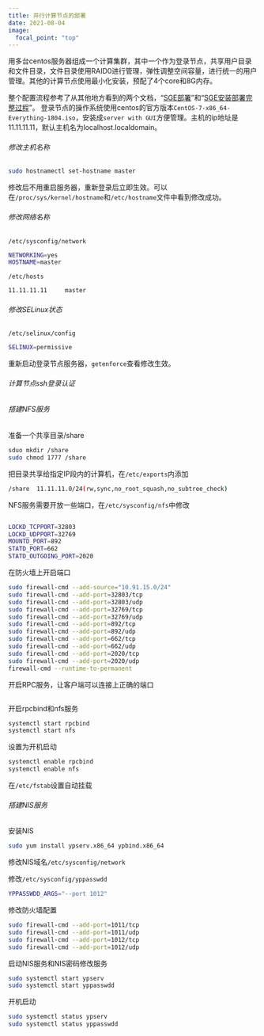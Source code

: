 ```yaml
---
title: 并行计算节点的部署
date: 2021-08-04
image:
  focal_point: "top"
---
```


用多台centos服务器组成一个计算集群，其中一个作为登录节点，共享用户目录和文件目录，文件目录使用RAID0进行管理，弹性调整空间容量，进行统一的用户管理。其他的计算节点使用最小化安装，预配了4个core和8G内存。

<!--more-->

整个配置流程参考了从其他地方看到的两个文档，“[SGE部署](http://www.chenlianfu.com/?p=2441)”和“[SGE安装部署完整过程](https://www.bilibili.com/read/cv9991574)”。
登录节点的操作系统使用centos的官方版本`CentOS-7-x86_64-Everything-1804.iso`，安装成`server with GUI`方便管理。主机的ip地址是11.11.11.11，默认主机名为localhost.localdomain。
###### 修改主机名称

```bash
sudo hostnamectl set-hostname master
```
修改后不用重启服务器，重新登录后立即生效。可以在`/proc/sys/kernel/hostname`和`/etc/hostname`文件中看到修改成功。
###### 修改网络名称
 `/etc/sysconfig/network`
```bash
NETWORKING=yes
HOSTNAME=master
```
`/etc/hosts`
```bash
11.11.11.11     master
```
###### 修改SELinux状态
`/etc/selinux/config`
```bash
SELINUX=permissive
```
重新启动登录节点服务器，`getenforce`查看修改生效。
###### 计算节点ssh登录认证
###### 搭建NFS服务
准备一个共享目录/share
```bash
sduo mkdir /share
sudo chmod 1777 /share
```
把目录共享给指定IP段内的计算机，在`/etc/exports`内添加
```bash
/share	11.11.11.0/24(rw,sync,no_root_squash,no_subtree_check)
```
NFS服务需要开放一些端口，在`/etc/sysconfig/nfs`中修改
```bash

LOCKD_TCPPORT=32803
LOCKD_UDPPORT=32769
MOUNTD_PORT=892
STATD_PORT=662
STATD_OUTGOING_PORT=2020

```
在防火墙上开启端口
```bash
sudo firewall-cmd --add-source="10.91.15.0/24"
sudo firewall-cmd --add-port=32803/tcp
sudo firewall-cmd --add-port=32803/udp
sudo firewall-cmd --add-port=32769/tcp
sudo firewall-cmd --add-port=32769/udp
sudo firewall-cmd --add-port=892/tcp
sudo firewall-cmd --add-port=892/udp
sudo firewall-cmd --add-port=662/tcp
sudo firewall-cmd --add-port=662/udp
sudo firewall-cmd --add-port=2020/tcp
sudo firewall-cmd --add-port=2020/udp
firewall-cmd --runtime-to-permanent
```
开启RPC服务，让客户端可以连接上正确的端口
```bash
```
开启rpcbind和nfs服务
```bash
systemctl start rpcbind
systemctl start nfs
```
设置为开机启动
```bash
systemctl enable rpcbind
systemctl enable nfs
```
在`/etc/fstab`设置自动挂载

###### 搭建NIS服务
安装NIS
```bash
sudo yum install ypserv.x86_64 ypbind.x86_64
```
修改NIS域名`/etc/sysconfig/network`

修改`/etc/sysconfig/yppasswdd`
```bash
YPPASSWDD_ARGS="--port 1012"
```
修改防火墙配置
```bash
sudo firewall-cmd --add-port=1011/tcp
sudo firewall-cmd --add-port=1011/udp
sudo firewall-cmd --add-port=1012/tcp
sudo firewall-cmd --add-port=1012/udp
```
启动NIS服务和NIS密码修改服务
```bash
sudo systemctl start ypserv
sudo systemctl start yppasswdd
```
开机启动
```bash
sudo systemctl status ypserv
sudo systemctl status yppasswdd
```